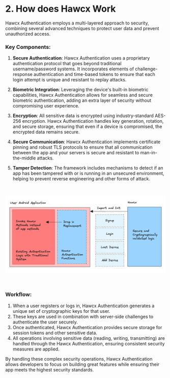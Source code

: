 # 2. How does Hawcx Work

Hawcx Authentication employs a multi-layered approach to security, combining several advanced techniques to protect user data and prevent unauthorized access.

### Key Components:

1. **Secure Authentication**: Hawcx Authentication uses a proprietary authentication protocol that goes beyond traditional username/password systems. It incorporates elements of challenge-response authentication and time-based tokens to ensure that each login attempt is unique and resistant to replay attacks.

2. **Biometric Integration**: Leveraging the device's built-in biometric capabilities, Hawcx Authentication allows for seamless and secure biometric authentication, adding an extra layer of security without compromising user experience.

3. **Encryption**: All sensitive data is encrypted using industry-standard AES-256 encryption. Hawcx Authentication handles key generation, rotation, and secure storage, ensuring that even if a device is compromised, the encrypted data remains secure.

4. **Secure Communication**: Hawcx Authentication implements certificate pinning and robust TLS protocols to ensure that all communication between the app and your servers is secure and resistant to man-in-the-middle attacks.

5. **Tamper Detection**: The framework includes mechanisms to detect if an app has been tampered with or is running in an unsecured environment, helping to prevent reverse engineering and other forms of attack.

<br>

![Hawcx Workflow](images/workflow.png)

<br>

### Workflow:

1. When a user registers or logs in, Hawcx Authentication generates a unique set of cryptographic keys for that user.
2. These keys are used in combination with server-side challenges to authenticate the user securely.
3. Once authenticated, Hawcx Authentication provides secure storage for session tokens and other sensitive data.
4. All operations involving sensitive data (reading, writing, transmitting) are handled through the Hawcx Authentication, ensuring consistent security measures are applied.

By handling these complex security operations, Hawcx Authentication allows developers to focus on building great features while ensuring their app meets the highest security standards.
